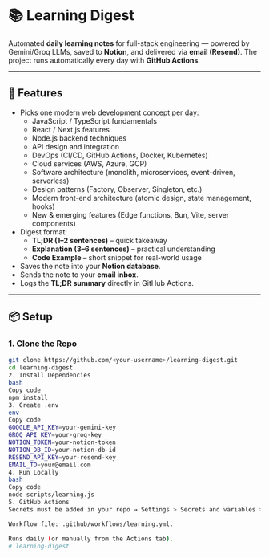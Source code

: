 # 📚 Learning Digest

Automated **daily learning notes** for full-stack engineering — powered by Gemini/Groq LLMs, saved to **Notion**, and delivered via **email (Resend)**.
The project runs automatically every day with **GitHub Actions**.

---

## 🚀 Features
- Picks one modern web development concept per day:
  - JavaScript / TypeScript fundamentals
  - React / Next.js features
  - Node.js backend techniques
  - API design and integration
  - DevOps (CI/CD, GitHub Actions, Docker, Kubernetes)
  - Cloud services (AWS, Azure, GCP)
  - Software architecture (monolith, microservices, event-driven, serverless)
  - Design patterns (Factory, Observer, Singleton, etc.)
  - Modern front-end architecture (atomic design, state management, hooks)
  - New & emerging features (Edge functions, Bun, Vite, server components)
- Digest format:
  - **TL;DR (1–2 sentences)** – quick takeaway
  - **Explanation (3–6 sentences)** – practical understanding
  - **Code Example** – short snippet for real-world usage
- Saves the note into your **Notion database**.
- Sends the note to your **email inbox**.
- Logs the **TL;DR summary** directly in GitHub Actions.

---

## 📦 Setup

### 1. Clone the Repo
```bash
git clone https://github.com/<your-username>/learning-digest.git
cd learning-digest
2. Install Dependencies
bash
Copy code
npm install
3. Create .env
env
Copy code
GOOGLE_API_KEY=your-gemini-key
GROQ_API_KEY=your-groq-key
NOTION_TOKEN=your-notion-token
NOTION_DB_ID=your-notion-db-id
RESEND_API_KEY=your-resend-key
EMAIL_TO=your@email.com
4. Run Locally
bash
Copy code
node scripts/learning.js
5. GitHub Actions
Secrets must be added in your repo → Settings > Secrets and variables > Actions.

Workflow file: .github/workflows/learning.yml.

Runs daily (or manually from the Actions tab).
# learning-digest
